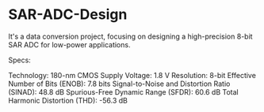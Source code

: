 # SAR-ADC-Design

It's a data conversion project, focusing on designing a high-precision 8-bit SAR ADC for low-power applications.

Specs:

Technology: 180-nm CMOS
Supply Voltage: 1.8 V
Resolution: 8-bit
Effective Number of Bits (ENOB): 7.8 bits
Signal-to-Noise and Distortion Ratio (SINAD): 48.8 dB
Spurious-Free Dynamic Range (SFDR): 60.6 dB
Total Harmonic Distortion (THD): -56.3 dB
